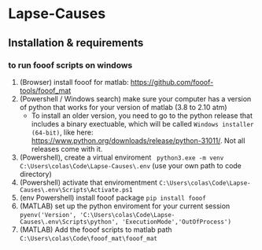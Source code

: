 # Lapse-Causes
 




## Installation & requirements



### to run fooof scripts on windows

1. (Browser) install fooof for matlab: https://github.com/fooof-tools/fooof_mat
2. (Powershell / Windows search) make sure your computer has a version of python that works for your version of matlab (3.8 to 2.10 atm)
    - To install an older version, you need to go to the python release that includes a binary exectuable, which will be called `Windows installer (64-bit)`, like here: https://www.python.org/downloads/release/python-31011/. Not all releases come with it.
3. (Powershell), create a virtual enviroment ` python3.exe -m venv C:\Users\colas\Code\Lapse-Causes\.env` (use your own path to code directory)
4. (Powershell) activate that enviromentment `C:\Users\colas\Code\Lapse-Causes\.env\Scripts\Activate.ps1`
5. (env Powershell) install fooof package `pip install fooof`
6. (MATLAB) set up the python enviroment for your current session `pyenv('Version', 'C:\Users\colas\Code\Lapse-Causes\.env\Scripts\python', 'ExecutionMode','OutOfProcess')`
7. (MATLAB) Add the fooof scripts to matlab path `C:\Users\colas\Code\fooof_mat\fooof_mat`
